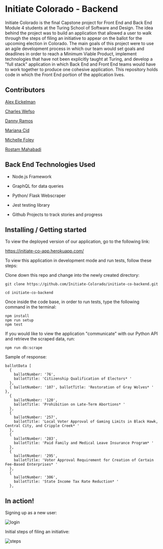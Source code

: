 # Initiate Colorado - Backend

Initiate Colorado is the final Capstone project for Front End  and Back End Module 4 students at the Turing School of Software and Design. The idea behind the project was to build an application that allowed a user to walk through the steps of filing an initiative to appear on the ballot for the upcoming election in Colorado. The main goals of this project were to use an agile development process in which our team would set goals and deadlines in order to reach a Minimum Viable Product, implement technologies that have not been explicitly taught at Turing, and develop a "full stack" application in which Back End and Front End teams would have to work together to produce one cohesive application. This repository holds code in which the Front End portion of the application lives.  

## Contributors

[Alex Eickelman](https://github.com/Aeickelman40)

[Charles Wefso](https://github.com/cwefso)

[Danny Ramos](https://github.com/muydanny)

[Mariana Cid](https://github.com/Mariana-21)

[Michelle Foley](https://github.com/foleymichelle9)

[Rostam Mahabadi](https://github.com/Rostammahabadi)

## Back End Technologies Used

- Node.js Framework

- GraphQL for data queries 

- Python/ Flask Webscraper

- Jest testing library

- Github Projects to track stories and progress


## Installing / Getting started

To view the deployed version of our application, go to the following link:

https://initiate-co-app.herokuapp.com/

To view this application in development mode and run tests, follow these steps:


Clone down this repo and change into the newly created directory:

```
git clone https://github.com/Initiate-Colorado/initiate-co-backend.git

cd initiate-co-backend
```
Once inside the code base, in order to run tests, type the following command in the terminal:

```
npm install
npm run setup
npm test
```

If you would like to view the application "communicate" with our Python API and retrieve the scraped data, run:

```
npm run db:scrape
```

Sample of response:

```
ballotData [
  {
    ballotNumber: '76',
    ballotTitle: 'Citizenship Qualification of Electors* '
  },
  { ballotNumber: '107', ballotTitle: 'Restoration of Gray Wolves* ' },
  {
    ballotNumber: '120',
    ballotTitle: 'Prohibition on Late-Term Abortions* '
  },
  {
    ballotNumber: '257',
    ballotTitle: 'Local Voter Approval of Gaming Limits in Black Hawk, Central City, and Cripple Creek* '
  },
  {
    ballotNumber: '283',
    ballotTitle: 'Paid Family and Medical Leave Insurance Program* '
  },
  {
    ballotNumber: '295',
    ballotTitle: 'Voter Approval Requirement for Creation of Certain Fee-Based Enterprises* '
  },
  {
    ballotNumber: '306',
    ballotTitle: 'State Income Tax Rate Reduction* '
  },

```


## In action!

Signing up as a new user:

![login](https://user-images.githubusercontent.com/57731927/93401380-4b68aa00-f83f-11ea-876c-f2707f12abcd.gif)

Initial steps of filing an initiative:

![steps](https://user-images.githubusercontent.com/57731927/93401754-2de81000-f840-11ea-8052-7c79a33d87be.gif)
